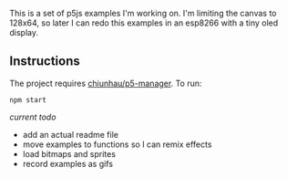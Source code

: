 This is a set of p5js examples I'm working on.
I'm limiting the canvas to 128x64, so later I can
redo this examples in an esp8266 with a tiny oled display.

## Instructions

The project requires [chiunhau/p5-manager](https://github.com/chiunhau/p5-manager). To run:

```
npm start
```

_current todo_

- add an actual readme file
- move examples to functions so I can remix effects
- load bitmaps and sprites
- record examples as gifs
